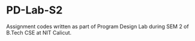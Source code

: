 # PD-Lab-S2

Assignment codes written as part of Program Design Lab during SEM 2 of B.Tech CSE at NIT Calicut.
